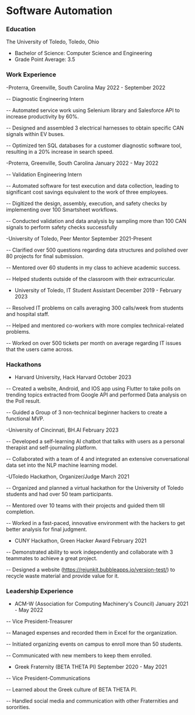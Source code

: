 # Software Automation

### Education
The University of Toledo, Toledo, Ohio
- Bachelor of Science: Computer Science and Engineering 
- Grade Point Average: 3.5  

### Work Experience
-Proterra, Greenville, South Carolina	May 2022 - September 2022 

-- Diagnostic Engineering Intern 

-- Automated service work using Selenium library and Salesforce API to increase productivity by 60%. 

-- Designed and assembled 3 electrical harnesses to obtain specific CAN signals within EV buses. 

-- Optimized ten SQL databases for a customer diagnostic software tool, resulting in a 20% increase in search speed. 
  
-Proterra, Greenville, South Carolina  January 2022 - May 2022 

-- Validation Engineering Intern	

-- Automated software for test execution and data collection, leading to significant cost savings equivalent to the work of three employees. 

-- Digitized the design, assembly, execution, and safety checks by implementing over 100 Smartsheet workflows. 

-- Conducted validation and data analysis by sampling more than 100 CAN signals to perform safety checks successfully

-University of Toledo, Peer Mentor	September 2021-Present 

-- Clarified over 500 questions regarding data structures and polished over 80 projects for final submission.  

-- Mentored over 60 students in my class to achieve academic success. 

-- Helped students outside of the classroom with their extracurricular. 

- University of Toledo, IT Student Assistant	December 2019 - February 2023 

-- Resolved IT problems on calls averaging 300 calls/week from students and hospital staff.   

-- Helped and mentored co-workers with more complex technical-related problems. 

-- Worked on over 500 tickets per month on average regarding IT issues that the users came across. 


### Hackathons
- Harvard University, Hack Harvard	October 2023 

-- Created a website, Android, and IOS app using Flutter to take polls on trending topics extracted from Google API and performed Data analysis on the Poll result. 

-- Guided a Group of 3 non-technical beginner hackers to create a functional MVP. 
  
-University of Cincinnati, BH.AI	February 2023 

-- Developed a self-learning AI chatbot that talks with users as a personal therapist and self-journaling platform. 

-- Collaborated with a team of 4 and integrated an extensive conversational data set into the NLP machine learning model.

-UToledo Hackathon, Organizer/Judge	March 2021 

-- Organized and planned a virtual hackathon for the University of Toledo students and had over 50 team participants. 

-- Mentored over 10 teams with their projects and guided them till completion. 

-- Worked in a fast-paced, innovative environment with the hackers to get better analysis for final judgment. 


- CUNY Hackathon, Green Hacker Award	February 2021 

-- Demonstrated ability to work independently and collaborate with 3 teammates to achieve a great project. 

-- Designed a website (https://rejunkit.bubbleapps.io/version-test/) to recycle waste material and provide value for it.


### Leadership Experience 

- ACM-W (Association for Computing Machinery's Council)	January 2021 - May 2022 

-- Vice President-Treasurer  

-- Managed expenses and recorded them in Excel for the organization.  

-- Initiated organizing events on campus to enroll more than 50 students.  

-- Communicated with new members to keep them enrolled. 

  

- Greek Fraternity (BETA THETA PI)	September 2020 - May 2021 

-- Vice President-Communications 

-- Learned about the Greek culture of BETA THETA PI. 

-- Handled social media and communication with other Fraternities and sororities.

